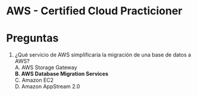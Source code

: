 AWS - Certified Cloud Practicioner
==  


Preguntas
==
1. ¿Qué servicio de AWS simplificaría la migración de una base de datos a AWS?  
A. AWS Storage Gateway  
**B. AWS Database Migration Services**  
C. Amazon EC2  
D. Amazon AppStream 2.0  